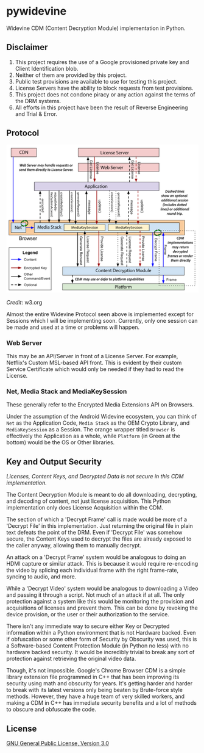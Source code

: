 # pywidevine

Widevine CDM (Content Decryption Module) implementation in Python.

## Disclaimer

1. This project requires the use of a Google provisioned private key and Client Identification blob.
2. Neither of them are provided by this project.
3. Public test provisions are available to use for testing this project.
4. License Servers have the ability to block requests from test provisions.
5. This project does not condone piracy or any action against the terms of the DRM systems.
6. All efforts in this project have been the result of Reverse Engineering and Trial & Error.

## Protocol

![widevine-overview](/docs/images/widevine_overview.svg)

*Credit*: w3.org

Almost the entire Widevine Protocol seen above is implemented except for Sessions which I will be implementing soon.
Currently, only one session can be made and used at a time or problems will happen.

### Web Server

This may be an API/Server in front of a License Server. For example, Netflix's Custom MSL-based API front.
This is evident by their custom Service Certificate which would only be needed if they had to read the License.

### Net, Media Stack and MediaKeySession

These generally refer to the Encrypted Media Extensions API on Browsers.

Under the assumption of the Android Widevine ecosystem, you can think of `Net` as the Application Code, `Media Stack`
as the OEM Crypto Library, and `MediaKeySession` as a Session. The orange wrapper titled `Browser` is effectively the
Application as a whole, while `Platform` (in Green at the bottom) would be the OS or Other libraries.

## Key and Output Security

*Licenses, Content Keys, and Decrypted Data is not secure in this CDM implementation.*

The Content Decryption Module is meant to do all downloading, decrypting, and decoding of content, not just license
acquisition. This Python implementation only does License Acquisition within the CDM.

The section of which a 'Decrypt Frame' call is made would be more of a 'Decrypt File' in this implementation. Just
returning the original file in plain text defeats the point of the DRM. Even if 'Decrypt File' was somehow secure, the
Content Keys used to decrypt the files are already exposed to the caller anyway, allowing them to manually decrypt.

An attack on a 'Decrypt Frame' system would be analogous to doing an HDMI capture or similar attack. This is because it
would require re-encoding the video by splicing each individual frame with the right frame-rate, syncing to audio, and
more.

While a 'Decrypt Video' system would be analogous to downloading a Video and passing it through a script. Not much of
an attack if at all. The only protection against a system like this would be monitoring the provision and acquisitions
of licenses and prevent them. This can be done by revoking the device provision, or the user or their authorization to
the service.

There isn't any immediate way to secure either Key or Decrypted information within a Python environment that is not
Hardware backed. Even if obfuscation or some other form of Security by Obscurity was used, this is a Software-based
Content Protection Module (in Python no less) with no hardware backed security. It would be incredibly trivial to break
any sort of protection against retrieving the original video data.

Though, it's not impossible. Google's Chrome Browser CDM is a simple library extension file programmed in C++ that has
been improving its security using math and obscurity for years. It's getting harder and harder to break with its latest
versions only being beaten by Brute-force style methods. However, they have a huge team of very skilled workers, and
making a CDM in C++ has immediate security benefits and a lot of methods to obscure and obfuscate the code.

## License

[GNU General Public License, Version 3.0](LICENSE)
